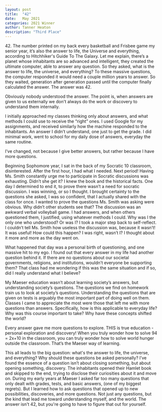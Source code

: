 ```yaml
---
layout: post
title:  "42"
date:   May 2021
categories: 2021 Winner
author: Tanner Heaton
description: "Third Place"
---
```


42\. The number printed on my back every basketball and Frisbee game my senior year,
it’s also the answer to life, the Universe and everything, according to Hitchhiker's Guide To The
Galaxy. Let me explain, there’s a planet whose inhabitants are so advanced and intelligent, they
created the ultimate computer, able to answer any question. So they asked, what is the answer to
life, the universe, and everything? To these massive questions, the computer responded it would
need a couple million years to answer. So they waited, generation after generation passed until
the computer finally calculated the answer. The answer was 42.

Obviously nobody understood the answer. The point is, when answers are given to us
externally we don't always do the work or discovery to understand them internally.

I initially approached my classes thinking only about answers, and what methods I could
use to receive the “right” ones. I used Google for my assignments, and received similarly how
the machine responded to the inhabitants. An answer I didn’t understand, one just to get the
grade. I did minimal work, went to school for my daily dose of answers, everyday the same
routine.

I’ve changed, not because I give better answers, but rather because I have more
questions.

Beginning Sophomore year, I sat in the back of my Socratic 10 classroom, disinterested.
After the first hour, I had what I needed. Next period! Having Ms. Smith constantly urge me to
participate in Socratic discussions was exhausting. Didn’t she get it? I knew the book and the
historical facts. One day I determined to end it, to prove there wasn’t a need for socratic
discussion. I was winning, or so I thought. I brought certainty to the questions she asked, I was
so confident, that I actually shared with the class for once. I wanted to prove the questions Ms.
Smith was asking were obvious. Why didn’t other students see that? The discussion was an
awkward verbal volleyball game. I had answers, and when others questioned them, I justified,
using whatever methods I could. Why was I the only one who understood? Or was I? I took a
major step back to self-reflect. I couldn’t tell Ms. Smith how useless the discussion was, because
it wasn’t! It was useful! How could this happen? I was right, wasn’t I? I thought about it more
and more as the day went on.

What happened that day was a personal birth of questioning, and one massive hit to my
ego. I found out that every answer in my life had another question behind it. If there are no
questions about our societal governments, religions, and institutions, wouldn’t everyone be
supporting them? That class had me wondering if this was the same situation and if so, did I
really understand what I believe?

My Maeser education wasn’t about learning society’s answers, but understanding
society’s questions. The questions we find on homework train us to look at society’s questions.
Understanding the questions that are given on tests is arguably the most important part of doing
well on them. Classes I came to appreciate the most were those that left me with more questions
than answers. Specifically, how is this applicable to everyday life? Why was this course
important to take? Why have these concepts shifted the world?

Every answer gave me more questions to explore. THIS is true education - personal
exploration and discovery! When you truly wonder how to solve 94 = 2x+10 in the classroom,
you can truly wonder how to solve world hunger outside the classroom. That’s the Maeser way
of learning.

This all leads to the big question: what's the answer to life, the universe, and everything?
Why should these questions be asked personally? I’ve found the essence of a question isn’t about
closing something, but about opening something, discovery. The inhabitants opened their Hamlet
book and skipped to the end, trying to disclose their curiosities about it and move on.
During my early years at Maeser I asked far too many questions that only dealt with
grades, tests, and basic answers, (one of my biggest regrets). But I learned how to ask questions
that opened up to new possibilities, discoveries, and more questions. Not just any questions, but
the kind that lead me toward understanding myself, and the world. The answer isn't 42, but
you're going to have to figure that out for yourself.
